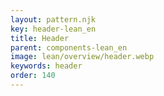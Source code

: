 ```yaml
---
layout: pattern.njk
key: header-lean_en
title: Header
parent: components-lean_en
image: lean/overview/header.webp
keywords: header
order: 140
---
```

